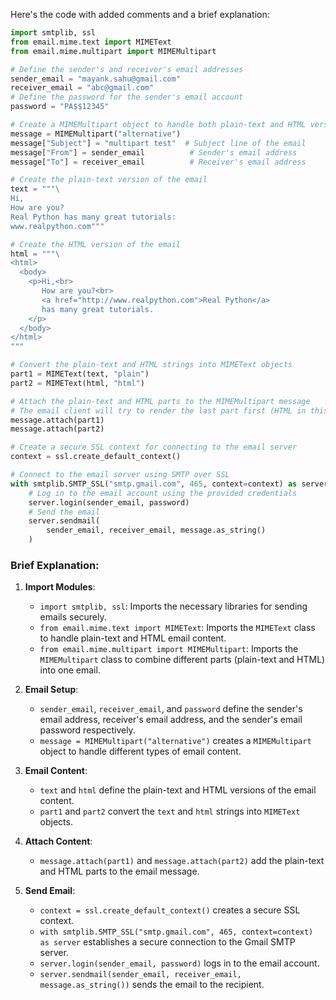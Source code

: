 Here's the code with added comments and a brief explanation:

```python
import smtplib, ssl
from email.mime.text import MIMEText
from email.mime.multipart import MIMEMultipart

# Define the sender's and receiver's email addresses
sender_email = "mayank.sahu@gmail.com"
receiver_email = "abc@gmail.com"
# Define the password for the sender's email account
password = "PA$$12345"

# Create a MIMEMultipart object to handle both plain-text and HTML versions of the email
message = MIMEMultipart("alternative")
message["Subject"] = "multipart test"  # Subject line of the email
message["From"] = sender_email          # Sender's email address
message["To"] = receiver_email          # Receiver's email address

# Create the plain-text version of the email
text = """\
Hi,
How are you?
Real Python has many great tutorials:
www.realpython.com"""

# Create the HTML version of the email
html = """\
<html>
  <body>
    <p>Hi,<br>
       How are you?<br>
       <a href="http://www.realpython.com">Real Python</a> 
       has many great tutorials.
    </p>
  </body>
</html>
"""

# Convert the plain-text and HTML strings into MIMEText objects
part1 = MIMEText(text, "plain")
part2 = MIMEText(html, "html")

# Attach the plain-text and HTML parts to the MIMEMultipart message
# The email client will try to render the last part first (HTML in this case)
message.attach(part1)
message.attach(part2)

# Create a secure SSL context for connecting to the email server
context = ssl.create_default_context()

# Connect to the email server using SMTP over SSL
with smtplib.SMTP_SSL("smtp.gmail.com", 465, context=context) as server:
    # Log in to the email account using the provided credentials
    server.login(sender_email, password)
    # Send the email
    server.sendmail(
        sender_email, receiver_email, message.as_string()
    )
```

### Brief Explanation:

1. **Import Modules**:
   - `import smtplib, ssl`: Imports the necessary libraries for sending emails securely.
   - `from email.mime.text import MIMEText`: Imports the `MIMEText` class to handle plain-text and HTML email content.
   - `from email.mime.multipart import MIMEMultipart`: Imports the `MIMEMultipart` class to combine different parts (plain-text and HTML) into one email.

2. **Email Setup**:
   - `sender_email`, `receiver_email`, and `password` define the sender's email address, receiver's email address, and the sender's email password respectively.
   - `message = MIMEMultipart("alternative")` creates a `MIMEMultipart` object to handle different types of email content.

3. **Email Content**:
   - `text` and `html` define the plain-text and HTML versions of the email content.
   - `part1` and `part2` convert the `text` and `html` strings into `MIMEText` objects.

4. **Attach Content**:
   - `message.attach(part1)` and `message.attach(part2)` add the plain-text and HTML parts to the email message.

5. **Send Email**:
   - `context = ssl.create_default_context()` creates a secure SSL context.
   - `with smtplib.SMTP_SSL("smtp.gmail.com", 465, context=context) as server` establishes a secure connection to the Gmail SMTP server.
   - `server.login(sender_email, password)` logs in to the email account.
   - `server.sendmail(sender_email, receiver_email, message.as_string())` sends the email to the recipient.